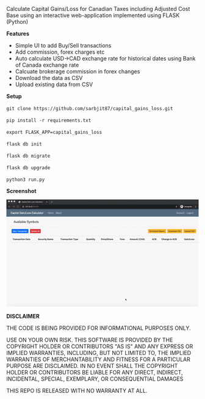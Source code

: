 Calculate Capital Gains/Loss for Canadian Taxes including Adjusted Cost Base using an interactive web-application implemented using FLASK (Python)

**Features**

- Simple UI to add Buy/Sell transactions
- Add commission, forex charges etc
- Auto calculate USD->CAD exchange rate for historical dates using Bank of Canada exchange rate
- Calcuate brokerage commission in forex changes
- Download the data as CSV
- Upload existing data from CSV

**Setup**

`git clone https://github.com/sarbjit87/capital_gains_loss.git`

`pip install -r requirements.txt`

`export FLASK_APP=capital_gains_loss`

`flask db init`

`flask db migrate`

`flask db upgrade`

`python3 run.py`

**Screenshot**

![Demo](screenshot/screenshot.gif)

**DISCLAIMER**

THE CODE IS BEING PROVIDED FOR INFORMATIONAL PURPOSES ONLY.

USE ON YOUR OWN RISK. THIS SOFTWARE IS PROVIDED BY THE COPYRIGHT HOLDER OR CONTRIBUTORS "AS IS" AND ANY EXPRESS OR IMPLIED WARRANTIES, INCLUDING, BUT NOT LIMITED TO, THE IMPLIED WARRANTIES OF MERCHANTABILITY AND FITNESS FOR A PARTICULAR PURPOSE ARE DISCLAIMED. IN NO EVENT SHALL THE COPYRIGHT HOLDER OR CONTRIBUTORS BE LIABLE FOR ANY DIRECT, INDIRECT, INCIDENTAL, SPECIAL, EXEMPLARY, OR CONSEQUENTIAL DAMAGES

THIS REPO IS RELEASED WITH NO WARRANTY AT ALL.
